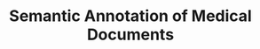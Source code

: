 ---
advisors:
- Suzan Üsküdarlı
students:
- name: Berkay Kozan
title: Semantic Annotation of Medical Documents
type: project
---